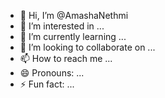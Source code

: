 - 👋 Hi, I’m @AmashaNethmi
- 👀 I’m interested in ...
- 🌱 I’m currently learning ...
- 💞️ I’m looking to collaborate on ...
- 📫 How to reach me ...
- 😄 Pronouns: ...
- ⚡ Fun fact: ...

<!---
AmashaNethmi/AmashaNethmi is a ✨ special ✨ repository because its `README.md` (this file) appears on your GitHub profile.
You can click the Preview link to take a look at your changes.
--->
